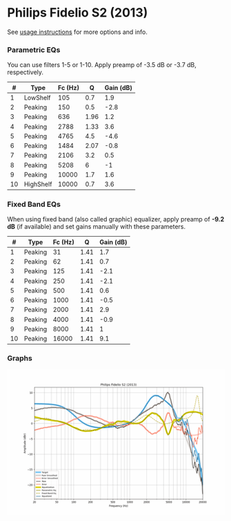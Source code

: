 # Philips Fidelio S2 (2013)
See [usage instructions](https://github.com/jaakkopasanen/AutoEq#usage) for more options and info.

### Parametric EQs
You can use filters 1-5 or 1-10. Apply preamp of -3.5 dB or -3.7 dB, respectively.

|   # | Type      |   Fc (Hz) |    Q |   Gain (dB) |
|-----|-----------|-----------|------|-------------|
|   1 | LowShelf  |       105 | 0.7  |         1.9 |
|   2 | Peaking   |       150 | 0.5  |        -2.8 |
|   3 | Peaking   |       636 | 1.96 |         1.2 |
|   4 | Peaking   |      2788 | 1.33 |         3.6 |
|   5 | Peaking   |      4765 | 4.5  |        -4.6 |
|   6 | Peaking   |      1484 | 2.07 |        -0.8 |
|   7 | Peaking   |      2106 | 3.2  |         0.5 |
|   8 | Peaking   |      5208 | 6    |        -1   |
|   9 | Peaking   |     10000 | 1.7  |         1.6 |
|  10 | HighShelf |     10000 | 0.7  |         3.6 |

### Fixed Band EQs
When using fixed band (also called graphic) equalizer, apply preamp of **-9.2 dB** (if available) and set gains manually with these parameters.

|   # | Type    |   Fc (Hz) |    Q |   Gain (dB) |
|-----|---------|-----------|------|-------------|
|   1 | Peaking |        31 | 1.41 |         1.7 |
|   2 | Peaking |        62 | 1.41 |         0.7 |
|   3 | Peaking |       125 | 1.41 |        -2.1 |
|   4 | Peaking |       250 | 1.41 |        -2.1 |
|   5 | Peaking |       500 | 1.41 |         0.6 |
|   6 | Peaking |      1000 | 1.41 |        -0.5 |
|   7 | Peaking |      2000 | 1.41 |         2.9 |
|   8 | Peaking |      4000 | 1.41 |        -0.9 |
|   9 | Peaking |      8000 | 1.41 |         1   |
|  10 | Peaking |     16000 | 1.41 |         9.1 |

### Graphs
![](./Philips%20Fidelio%20S2%20(2013).png)

